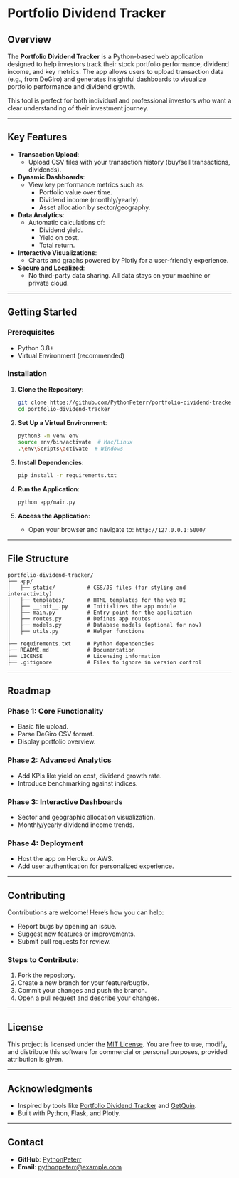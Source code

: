 
# Portfolio Dividend Tracker

## Overview

The **Portfolio Dividend Tracker** is a Python-based web application designed to help investors track their stock portfolio performance, dividend income, and key metrics. The app allows users to upload transaction data (e.g., from DeGiro) and generates insightful dashboards to visualize portfolio performance and dividend growth.

This tool is perfect for both individual and professional investors who want a clear understanding of their investment journey.

---

## Key Features

- **Transaction Upload**:
  - Upload CSV files with your transaction history (buy/sell transactions, dividends).
- **Dynamic Dashboards**:
  - View key performance metrics such as:
    - Portfolio value over time.
    - Dividend income (monthly/yearly).
    - Asset allocation by sector/geography.
- **Data Analytics**:
  - Automatic calculations of:
    - Dividend yield.
    - Yield on cost.
    - Total return.
- **Interactive Visualizations**:
  - Charts and graphs powered by Plotly for a user-friendly experience.
- **Secure and Localized**:
  - No third-party data sharing. All data stays on your machine or private cloud.

---

## Getting Started

### Prerequisites

- Python 3.8+
- Virtual Environment (recommended)

### Installation

1. **Clone the Repository**:

   ```bash
   git clone https://github.com/PythonPeterr/portfolio-dividend-tracker.git
   cd portfolio-dividend-tracker
   ```

2. **Set Up a Virtual Environment**:

   ```bash
   python3 -m venv env
   source env/bin/activate  # Mac/Linux
   .\env\Scripts\activate  # Windows
   ```

3. **Install Dependencies**:

   ```bash
   pip install -r requirements.txt
   ```

4. **Run the Application**:

   ```bash
   python app/main.py
   ```

5. **Access the Application**:

   - Open your browser and navigate to: `http://127.0.0.1:5000/`

---

## File Structure

```
portfolio-dividend-tracker/
├── app/
│   ├── static/          # CSS/JS files (for styling and interactivity)
│   ├── templates/       # HTML templates for the web UI
│   ├── __init__.py      # Initializes the app module
│   ├── main.py          # Entry point for the application
│   ├── routes.py        # Defines app routes
│   ├── models.py        # Database models (optional for now)
│   ├── utils.py         # Helper functions
│
├── requirements.txt     # Python dependencies
├── README.md            # Documentation
├── LICENSE              # Licensing information
├── .gitignore           # Files to ignore in version control
```

---

## Roadmap

### Phase 1: Core Functionality

- Basic file upload.
- Parse DeGiro CSV format.
- Display portfolio overview.

### Phase 2: Advanced Analytics

- Add KPIs like yield on cost, dividend growth rate.
- Introduce benchmarking against indices.

### Phase 3: Interactive Dashboards

- Sector and geographic allocation visualization.
- Monthly/yearly dividend income trends.

### Phase 4: Deployment

- Host the app on Heroku or AWS.
- Add user authentication for personalized experience.

---

## Contributing

Contributions are welcome! Here’s how you can help:

- Report bugs by opening an issue.
- Suggest new features or improvements.
- Submit pull requests for review.

### Steps to Contribute:

1. Fork the repository.
2. Create a new branch for your feature/bugfix.
3. Commit your changes and push the branch.
4. Open a pull request and describe your changes.

---

## License

This project is licensed under the [MIT License](LICENSE). You are free to use, modify, and distribute this software for commercial or personal purposes, provided attribution is given.

---

## Acknowledgments

- Inspired by tools like [Portfolio Dividend Tracker](https://portfoliodividendtracker.com/en) and [GetQuin](https://www.getquin.com/portfolio-tracker).
- Built with Python, Flask, and Plotly.

---

## Contact

- **GitHub**: [PythonPeterr](https://github.com/PythonPeterr)
- **Email**: [pythonpeterr@example.com](mailto\:pythonpeterr@example.com)
